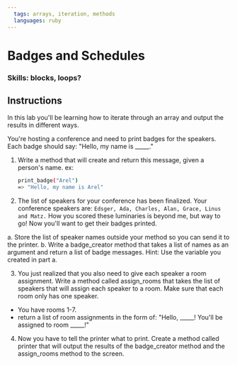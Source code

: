 ```yaml
---
  tags: arrays, iteration, methods
  languages: ruby
---
```


# Badges and Schedules

### Skills: blocks, loops?

## Instructions

In this lab you'll be learning how to iterate through an array and output the results in different ways.

You're hosting a conference and need to print badges for the speakers. Each badge should say: "Hello, my name is _____."

1. Write a method that will create and return this message, given a person's name.
ex:

    ```bash
    print_badge("Arel")
    => "Hello, my name is Arel"
    ```

2. The list of speakers for your conference has been finalized. Your conference speakers are: `Edsger, Ada, Charles, Alan, Grace, Linus and Matz.` How you scored these luminaries is beyond me, but way to go! Now you'll want to get their badges printed. 
  
  a. Store the list of speaker names outside your method so you can send it to the printer. 
  b. Write a badge_creator method that takes a list of names as an argument and return a list of badge messages. Hint: Use the variable you created in part a.

3. You just realized that you also need to give each speaker a room assignment. Write a method called assign_rooms that takes the list of speakers that will assign each speaker to a room. Make sure that each room only has one speaker.
  * You have rooms 1-7. 
  * return a list of room assignments in the form of: "Hello, _____! You'll be assigned to room _____!"

4. Now you have to tell the printer what to print. Create a method called printer that will output the results of the badge_creator method and the assign_rooms method to the screen.

